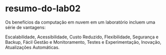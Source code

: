 # resumo-do-lab02

Os benefícios da computação em nuvem em um laboratório incluem uma série de vantagens:

Escalabilidade, Acessibilidade, Custo Reduzido, Flexibilidade, Segurança e Backup, Fácil Gestão e Monitoramento, Testes e Experimentação, Inovação, Atualizações Automáticas.
